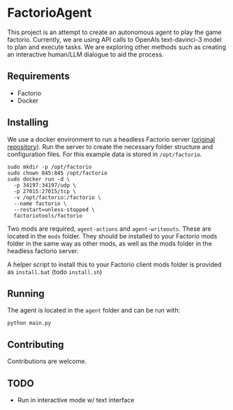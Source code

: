 # FactorioAgent

This project is an attempt to create an autonomous agent to play the game factorio. Currently, we are using API calls to OpenAIs text-davinci-3 model to plan and execute tasks. We are exploring other methods such as creating an interactive human/LLM dialogue to aid the process.


## Requirements
- Factorio
- Docker

## Installing

We use a docker environment to run a headless Factorio server ([original repository](https://github.com/factoriotools/factorio-docker)). Run the server to create the necessary folder structure and configuration files. For this example data is stored in `/opt/factorio`.

```shell
sudo mkdir -p /opt/factorio
sudo chown 845:845 /opt/factorio
sudo docker run -d \
  -p 34197:34197/udp \
  -p 27015:27015/tcp \
  -v /opt/factorio:/factorio \
  --name factorio \
  --restart=unless-stopped \
  factoriotools/factorio
```

Two mods are required, `agent-actions` and `agent-writeouts`. These are located in the `mods` folder. They should be installed to your Factorio mods folder in the same way as other mods, as well as the mods folder in the headless factorio server. 

A helper script to install this to your Factorio client mods folder is provided as `install.bat` (todo `install.sh`)

## Running

The agent is located in the `agent` folder and can be run with:

```
python main.py
```

## Contributing

Contributions are welcome.

## TODO

- Run in interactive mode w/ text interface